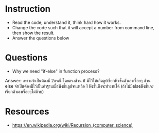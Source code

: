 ﻿# Instruction
* Read the code, understand it, think hard how it works.
* Change the code such that it will accept a number from command line, then show the result.
* Answer the questions below

# Questions
* Why we need "if-else" in function process?

Answer: เพราะจำเป็นต้องมี 2กรณี โดยตรงส่วน if มีไว้ให้เกิดลูปเรียกฟังชั่นตัวเองเรื่อยๆ ส่วน else  จำเป็นต้องมีไว้เป็นค่าฐานเมื่อฟังชั่นลูปจนเหลือ 1 ฟังชั่นถึงจะทำงานได้ (ถ้าไม่มีelseฟังชั่นจะเรียกตัวเองเรื่อยๆไม่มีจบ)

# Resources
* https://en.wikipedia.org/wiki/Recursion_(computer_science)
